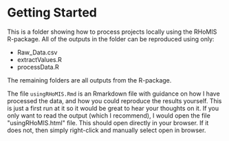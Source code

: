 # Getting Started

This is a folder showing how to process projects locally
using the RHoMIS R-package. All of the outputs in the folder
can be reproduced using only:

* Raw_Data.csv
* extractValues.R
* processData.R

The remaining folders are all outputs from the R-package.

The file `usingRHoMIS.Rmd` is an Rmarkdown file with guidance
on how I have processed the data, and how you could reproduce 
the results yourself. This is just a first run at it so it would
be great to hear your thoughts on it. If you only want to read
the output (which I recommend), I would open the file "usingRHoMIS.html"
file. This should open directly in your browser. If it does not, then
simply right-click and manually select open in browser.

